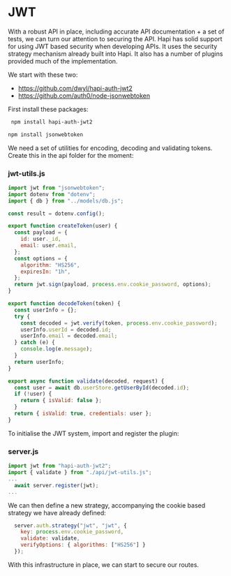 # JWT

With a robust API in place, including accurate API documentation + a set of tests, we can turn our attention to securing the API. Hapi has solid support for using JWT based security when developing APIs. It uses the security strategy mechanism already built into Hapi. It also has a number of plugins provided much of the implementation.

We start with these two:

- https://github.com/dwyl/hapi-auth-jwt2
- https://github.com/auth0/node-jsonwebtoken

First install these packages:

~~~bash
 npm install hapi-auth-jwt2
~~~

~~~bash
npm install jsonwebtoken
~~~

We need a set of utilities for encoding, decoding and validating tokens. Create this in the api folder for the moment:

### jwt-utils.js

~~~javascript
import jwt from "jsonwebtoken";
import dotenv from "dotenv";
import { db } from "../models/db.js";

const result = dotenv.config();

export function createToken(user) {
  const payload = {
    id: user._id,
    email: user.email,
  };
  const options = {
    algorithm: "HS256",
    expiresIn: "1h",
  };
  return jwt.sign(payload, process.env.cookie_password, options);
}

export function decodeToken(token) {
  const userInfo = {};
  try {
    const decoded = jwt.verify(token, process.env.cookie_password);
    userInfo.userId = decoded.id;
    userInfo.email = decoded.email;
  } catch (e) {
    console.log(e.message);
  }
  return userInfo;
}

export async function validate(decoded, request) {
  const user = await db.userStore.getUserById(decoded.id);
  if (!user) {
    return { isValid: false };
  }
  return { isValid: true, credentials: user };
}
~~~

To initialise the JWT system, import and register the plugin:

### server.js

~~~javascript
import jwt from "hapi-auth-jwt2";
import { validate } from "./api/jwt-utils.js";
...
  await server.register(jwt);
...

~~~

We can then define a new strategy, accompanying the cookie based strategy we have already defined:

~~~javascript
  server.auth.strategy("jwt", "jwt", {
    key: process.env.cookie_password,
    validate: validate,
    verifyOptions: { algorithms: ["HS256"] }
  });
~~~

With this infrastructure in place, we can start to secure our routes.

